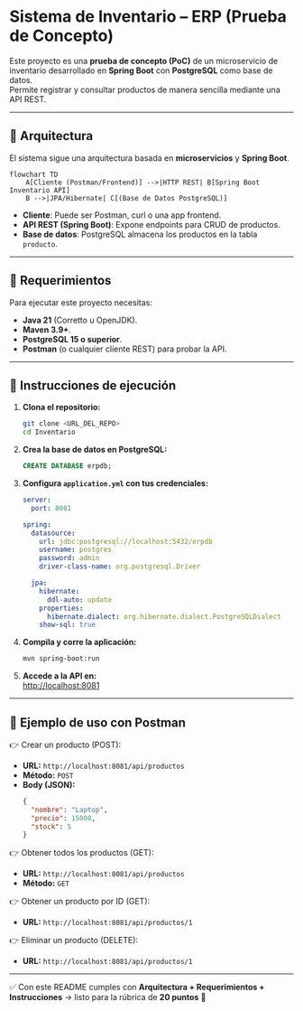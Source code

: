 # Sistema de Inventario – ERP (Prueba de Concepto)

Este proyecto es una **prueba de concepto (PoC)** de un microservicio de inventario desarrollado en **Spring Boot** con **PostgreSQL** como base de datos.  
Permite registrar y consultar productos de manera sencilla mediante una API REST.

---

## 📌 Arquitectura

El sistema sigue una arquitectura basada en **microservicios** y **Spring Boot**.  

```mermaid
flowchart TD
    A[Cliente (Postman/Frontend)] -->|HTTP REST| B[Spring Boot Inventario API]
    B -->|JPA/Hibernate| C[(Base de Datos PostgreSQL)]
```

- **Cliente**: Puede ser Postman, curl o una app frontend.  
- **API REST (Spring Boot)**: Expone endpoints para CRUD de productos.  
- **Base de datos**: PostgreSQL almacena los productos en la tabla `producto`.

---

## 📌 Requerimientos

Para ejecutar este proyecto necesitas:

- **Java 21** (Corretto u OpenJDK).  
- **Maven 3.9+**.  
- **PostgreSQL 15 o superior**.  
- **Postman** (o cualquier cliente REST) para probar la API.  

---

## 📌 Instrucciones de ejecución

1. **Clona el repositorio:**
   ```bash
   git clone <URL_DEL_REPO>
   cd Inventario
   ```

2. **Crea la base de datos en PostgreSQL:**
   ```sql
   CREATE DATABASE erpdb;
   ```

3. **Configura `application.yml` con tus credenciales:**
   ```yaml
   server:
     port: 8081

   spring:
     datasource:
       url: jdbc:postgresql://localhost:5432/erpdb
       username: postgres
       password: admin
       driver-class-name: org.postgresql.Driver

     jpa:
       hibernate:
         ddl-auto: update
       properties:
         hibernate.dialect: org.hibernate.dialect.PostgreSQLDialect
       show-sql: true
   ```

4. **Compila y corre la aplicación:**
   ```bash
   mvn spring-boot:run
   ```

5. **Accede a la API en:**  
   [http://localhost:8081](http://localhost:8081)

---

## 📌 Ejemplo de uso con Postman

👉 Crear un producto (POST):  

- **URL:** `http://localhost:8081/api/productos`  
- **Método:** `POST`  
- **Body (JSON):**
  ```json
  {
    "nombre": "Laptop",
    "precio": 15000,
    "stock": 5
  }
  ```

👉 Obtener todos los productos (GET):  
- **URL:** `http://localhost:8081/api/productos`  
- **Método:** `GET`

👉 Obtener un producto por ID (GET):  
- **URL:** `http://localhost:8081/api/productos/1`  

👉 Eliminar un producto (DELETE):  
- **URL:** `http://localhost:8081/api/productos/1`  

---

✅ Con este README cumples con **Arquitectura + Requerimientos + Instrucciones** → listo para la rúbrica de **20 puntos** 🎯
